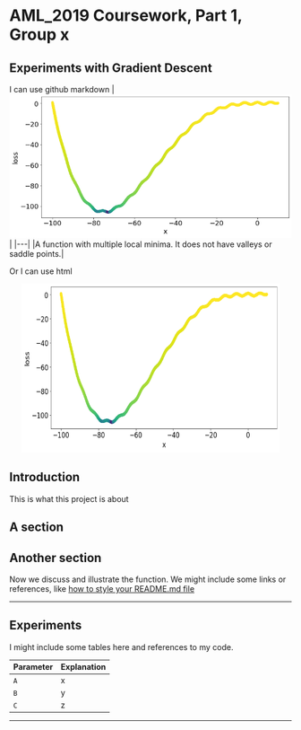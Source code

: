 # AML_2019 Coursework, Part 1, Group x
Experiments with Gradient Descent
---

I can use github markdown
|![fn_loss](https://github.com/alanchalk/aml_2019_gd/blob/master/images/04a_loss_function.png)|
|---|
|A function with multiple local minima.  It does not have valleys or saddle points.|


Or I can use html
<p align="center">
  <img width="460" height="300" src="https://github.com/alanchalk/aml_2019_gd/blob/master/images/04a_loss_function.png">
</p>

## Introduction
This is what this project is about

## A section

## Another section
Now we discuss and illustrate the function.  We might include some links or references, like [how to style your README.md file](https://sindresorhus.com/github-markdown-css/)

---
## Experiments

I might include some tables here and references to my code.

| Parameter      | Explanation |
|----------------|-------------|
|`A`             | x           |
|`B`             | y           |
|`C`             | z           |

---


